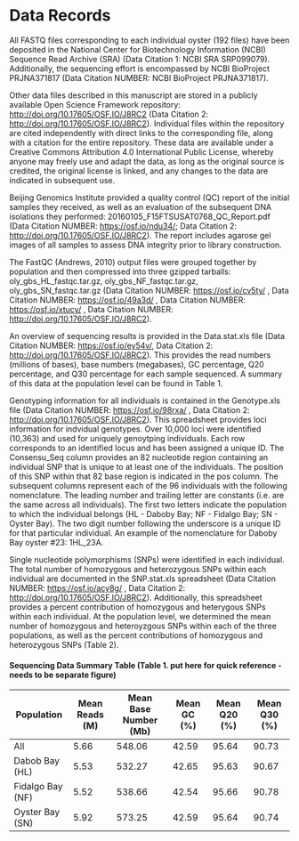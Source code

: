 # Data Records

All FASTQ files corresponding to each individual oyster (192 files) have been deposited in the National Center for Biotechnology Information (NCBI) Sequence Read Archive (SRA) (Data Citation 1: NCBI SRA SRP099079). Additionally, the sequencing effort is encompassed by NCBI BioProject PRJNA371817 (Data Citation NUMBER: NCBI BioProject PRJNA371817).  

Other data files described in this manuscript are stored in a publicly available Open Science Framework repository: http://doi.org/10.17605/OSF.IO/J8RC2 (Data Citation 2: http://doi.org/10.17605/OSF.IO/J8RC2). Individual files within the repository are cited independently with direct links to the corresponding file, along with a citation for the entire repository. These data are available under a Creative Commons Attribution 4.0 International Public License, whereby anyone may freely use and adapt the data, as long as the original source is credited, the original license is linked, and any changes to the data are indicated in subsequent use.

Beijing Genomics Institute provided a quality control (QC) report of the initial samples they received, as well as an evaluation of the subsequent DNA isolations they performed: 20160105_F15FTSUSAT0768_QC_Report.pdf (Data Citation NUMBER: https://osf.io/ndu34/; Data Citation 2: http://doi.org/10.17605/OSF.IO/J8RC2). The report includes agarose gel images of all samples to assess DNA integrity prior to library construction.

The FastQC (Andrews, 2010) output files were grouped together by population and then compressed into three gzipped tarballs: oly_gbs_HL_fastqc.tar.gz, oly_gbs_NF_fastqc.tar.gz, oly_gbs_SN_fastqc.tar.gz (Data Citation NUMBER: https://osf.io/cv5ty/ , Data Citation NUMBER: https://osf.io/49a3d/ , Data Citation NUMBER: https://osf.io/xtucy/ , Data Citation NUMBER: http://doi.org/10.17605/OSF.IO/J8RC2).

An overview of sequencing results is provided in the Data.stat.xls file (Data Citation NUMBER: https://osf.io/ey54v/, Data Citation 2: http://doi.org/10.17605/OSF.IO/J8RC2). This provides the read numbers (millions of bases), base numbers (megabases), GC percentage, Q20 percentage, and Q30 percentage for each sample sequenced. A summary of this data at the population level can be found in Table 1.

Genotyping information for all individuals is contained in the Genotype.xls file (Data Citation NUMBER: https://osf.io/98rxa/ , Data Citation 2: http://doi.org/10.17605/OSF.IO/J8RC2). This spreadsheet provides loci information for indvidual genotypes. Over 10,000 loci were identified (10,363) and used for uniquely genoytping individuals. Each row corresponds to an identified locus and has been assigned a unique ID. The Consensu_Seq column provides an 82 nucleotide region containing an individual SNP that is unique to at least one of the individuals. The position of this SNP within that 82 base region is indicated in the pos column. The subsequent columns represent each of the 96 individuals with the following nomenclature. The leading number and trailing letter are constants (i.e. are the same across all individuals). The first two letters indicate the population to which the individual belongs (HL - Daboby Bay; NF - Fidalgo Bay; SN - Oyster Bay). The two digit number following the underscore is a unique ID for that particular individual. An example of the nomenclature for Daboby Bay oyster #23: 1HL_23A.

Single nucleotide polymorphisms (SNPs) were identified in each individual. The total number of homozygous and heterozygous SNPs within each individual are documented in the SNP.stat.xls spreadsheet (Data Citation NUMBER: https://osf.io/acy8g/ , Data Citation 2: http://doi.org/10.17605/OSF.IO/J8RC2). Additionally, this spreadsheet provides a percent contribution of homozygous and heterygous SNPs within each individual. At the population level, we determined the mean number of homozygous and heteroyzgous SNPs within each of the three populations, as well as the percent contributions of homozygous and heterozygous SNPs (Table 2).

#### Sequencing Data Summary Table (Table 1. put here for quick reference - needs to be separate figure)

|  Population  | Mean Reads (M) | Mean Base Number (Mb) | Mean GC (%) | Mean Q20 (%) | Mean Q30 (%) |
|------------|----------------|-----------------------|-------------|--------------|--------------|
| All        | 5.66           | 548.06                | 42.59       | 95.64        | 90.73        |
| Dabob Bay (HL) | 5.53           | 532.27                | 42.65       | 95.63        | 90.67        |
| Fidalgo Bay (NF)         | 5.52           | 538.66                | 42.54       | 95.66        | 90.78        |
| Oyster Bay (SN)         | 5.92           | 573.25                | 42.59       | 95.64        | 90.74        |
